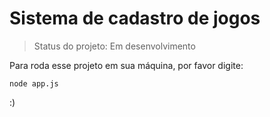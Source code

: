 # Sistema de cadastro de jogos

> Status do projeto: Em desenvolvimento

Para roda esse projeto em sua máquina, por favor digite:

```
node app.js
```

:)